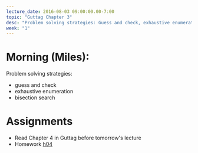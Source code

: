 ```yaml
---
lecture_date: 2016-08-03 09:00:00.00-7:00
topic: "Guttag Chapter 3"
desc: "Problem solving strategies: Guess and check, exhaustive enumeration, bisection search"
week: "1"
---
```



# Morning (Miles):

Problem solving strategies:

* guess and check
* exhaustive enumeration
* bisection search


# Assignments

* Read Chapter 4 in Guttag before tomorrow's lecture
* Homework [h04](/hwk/h04)

